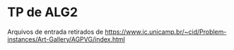 
# TP de ALG2

Arquivos de entrada retirados de <https://www.ic.unicamp.br/~cid/Problem-instances/Art-Gallery/AGPVG/index.html>

